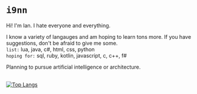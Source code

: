 # `i9nn`

Hi! I'm Ian. I hate everyone and everything.

I know a variety of langauges and am hoping to learn tons more. If you have suggestions, don't be afraid to give me some. 
<br>`list:` lua, java, c#, html, css, python
<br>`hoping for:` sql, ruby, kotlin, javascript, c, c++, f#

Planning to pursue artificial intelligence or architecture. 

<br>[![Top Langs](https://github-readme-stats.vercel.app/api/top-langs/?username=i9nn&theme=react&layout=compact&hide=cmake,swift,kotlin,objective-c,Vim+script,powershell,html&langs_count=10)](https://github.com/anuraghazra/github-readme-stats)
